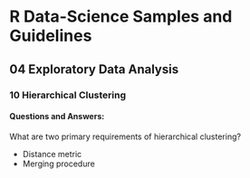 # R Data-Science Samples and Guidelines
## 04 Exploratory Data Analysis
### 10 Hierarchical Clustering
#### Questions and Answers:


What are two primary requirements of hierarchical clustering? 
- Distance metric
- Merging procedure
